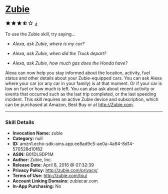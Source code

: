 # [Zubie](http://alexa.amazon.com/#skills/amzn1.echo-sdk-ams.app.ee8ad9c5-ae0a-4a94-8d14-570528d10f82)
![3.9 stars](../../images/ic_star_black_18dp_1x.png)![3.9 stars](../../images/ic_star_black_18dp_1x.png)![3.9 stars](../../images/ic_star_black_18dp_1x.png)![3.9 stars](../../images/ic_star_half_black_18dp_1x.png)![3.9 stars](../../images/ic_star_border_black_18dp_1x.png) 4

To use the Zubie skill, try saying...

* *Alexa, ask Zubie, where is my car?*

* *Alexa, ask Zubie, when did the Truck depart?*

* *Alexa, ask Zubie, how much gas does the Honda have?*

Alexa can now help you stay informed about the location,  activity,  fuel status and other details about your Zubie-equipped cars.  You can ask Alexa where your car (or any car in your family) is at that moment.  Or if your car is low on fuel or how much is left.  You can also ask about recent activity or events that occurred  such as the last trip completed, or the last speeding incident.   This skill requires an active Zubie device and subscription, which can be purchased at Amazon, Best Buy or at http://Zubie.com.

***

### Skill Details

* **Invocation Name:** zubie
* **Category:** null
* **ID:** amzn1.echo-sdk-ams.app.ee8ad9c5-ae0a-4a94-8d14-570528d10f82
* **ASIN:** B01DL9DP1M
* **Author:** Zubie, Inc.
* **Release Date:** April 8, 2016 @ 07:32:39
* **Privacy Policy:** http://zubie.com/privacy/
* **Terms of Use:** http://zubie.com/tou/
* **Account Linking Domains:** zubiecar.com
* **In-App Purchasing:** No
